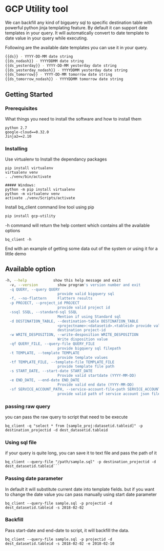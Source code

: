 # GCP Utility tool

We can backfill any kind of bigquery sql to specific destination table with powerful python jinja templating feature. By default it can support date templates in your query. It will automatically convert to date template to date value in your query while executing.

Following are the available date templates you can use it in your query.

```bash
{{ds}} - YYYY-DD-MM date string 
{{ds_nodash}} - YYYYDDMM date string 
{{ds_yesterday}} - YYYY-DD-MM yesterday date string 
{{ds_yesterday_nodash}} - YYYYDDMM yesterday date string 
{{ds_tomorrow}} - YYYY-DD-MM tomorrow date string 
{{ds_tomorrow_nodash}} - YYYYDDMM tomorrow date string 

``` 

## Getting Started


### Prerequisites

What things you need to install the software and how to install them

```
python 2.7
google-cloud==0.32.0
Jinja2==2.10
```

### Installing

Use virtualenv to Install the dependancy packages 

```
pip install virtualenv
virtualenv venv
. ./venv/bin/activate
```

```
##### Windows:
python -m pip install virtualenv
python -m virtualenv venv
activate ./venv/Scripts/activate
```

Install bq_client command line tool using pip

```bash
pip install gcp-utility
```

-h command will return the help content which contains all the available  options
```
bq_client -h
```

End with an example of getting some data out of the system or using it for a little demo

## Available option

```bash
-h, --help            show this help message and exit
  -v, --version         show program's version number and exit
  -q QUERY, --query QUERY
                        provide valid bigquery sql
  -f, --no-flattern     Flattern results
  -p PROJECT, --project_id PROJECT
                        provide valid project id
  -ssql SSQL, --standard-sql SSQL
                        Mention if using Standard sql
  -d DESTINATION_TABLE, --destination-table DESTINATION_TABLE
                        <projectname>:<datasetid>.<tableid> provide valid
                        destination project-id
  -w WRITE_DESPOSITION, --write-desposition WRITE_DESPOSITION
                        Write disposition value
  -qf QUERY_FILE, --query-file QUERY_FILE
                        provide bigquery sql filepath
  -t TEMPLATE, --template TEMPLATE
                        provide template values
  -tf TEMPLATE_FILE, --template-file TEMPLATE_FILE
                        provide template file path
  -s START_DATE, --start-date START_DATE
                        Provide valid startdate (YYYY-MM-DD)
  -e END_DATE, --end-date END_DATE
                        Provide valid end date (YYYY-MM-DD)
  -sf SERVICE_ACCOUNT_PATH, --service-account-file-path SERVICE_ACCOUNT_PATH
                        provide valid path of service account json file
```
     

### passing raw query

you can pass the raw query to script that need to be execute

```
bq_client -q "select * from [sample_proj:datasetid.tableid]" -p destination_projectid -d dest_datasetid.tableid
```

### Using sql file

if your query is quite long, you can save it to text file and pass the path of it

```
bq_client --query-file "/path/sample.sql" -p destination_projectid -d dest_datasetid.tableid```

```

### Passing date parameter

In default it will substitute current date into template fields. but if you want to change the date value you can pass manually using start date parameter

```
bq_client --query-file sample.sql -p projectid -d dest_datasetid.tableid -s 2018-02-02

```

### Backfill

Pass start-date and end-date to script, it will backfill the data.

```
bq_client --query-file sample.sql -p projectid -d dest_datasetid.tableid -s 2018-02-02 -e 2018-02-10

```